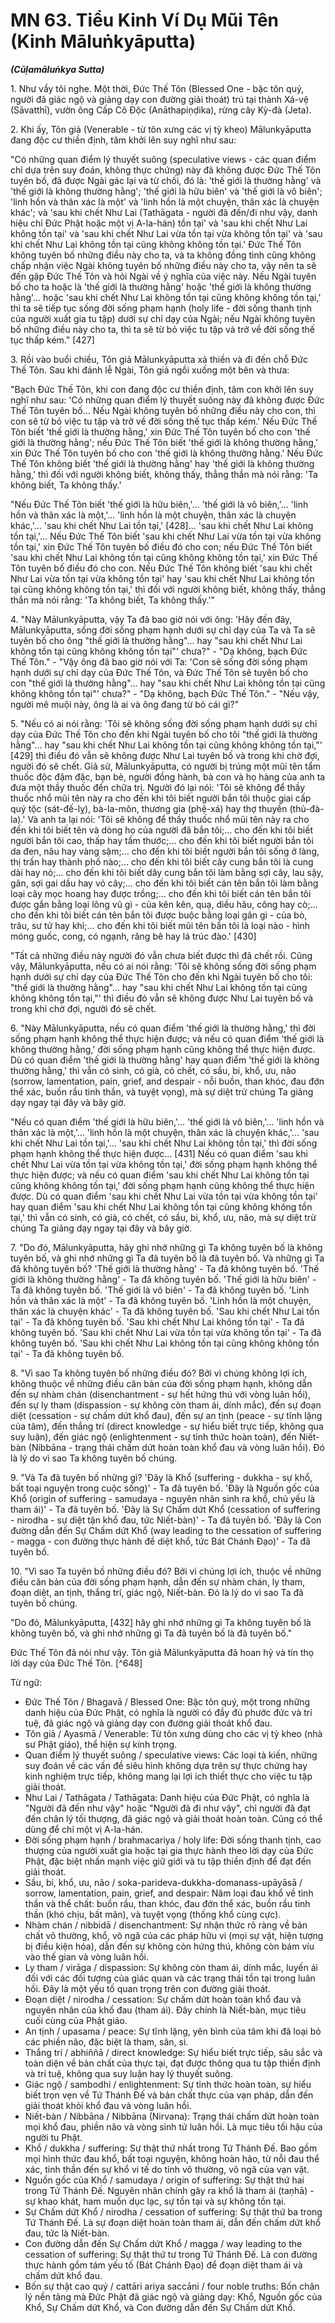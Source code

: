 # MN 63. Tiểu Kinh Ví Dụ Mũi Tên (Kinh Māluṅkyāputta)
***(Cūḷamāluṅkya Sutta)***

1\.  Như vầy tôi nghe. Một thời, Đức Thế Tôn (Blessed One - bậc tôn quý, người đã giác ngộ và giảng dạy con đường giải thoát) trú tại thành Xá-vệ (Sāvatthī), vườn ông Cấp Cô Độc (Anāthapiṇḍika), rừng cây Kỳ-đà (Jeta).

2\.  Khi ấy, Tôn giả (Venerable - từ tôn xưng các vị tỳ kheo) Mālunkyāputta đang độc cư thiền định, tâm khởi lên suy nghĩ như sau:

"Có những quan điểm lý thuyết suông (speculative views - các quan điểm chỉ dựa trên suy đoán, không thực chứng) này đã không được Đức Thế Tôn tuyên bố, đã được Ngài gác lại và từ chối, đó là: 'thế giới là thường hằng' và 'thế giới là không thường hằng'; 'thế giới là hữu biên' và 'thế giới là vô biên'; 'linh hồn và thân xác là một' và 'linh hồn là một chuyện, thân xác là chuyện khác'; và 'sau khi chết Như Lai (Tathāgata - người đã đến/đi như vậy, danh hiệu chỉ Đức Phật hoặc một vị A-la-hán) tồn tại' và 'sau khi chết Như Lai không tồn tại' và 'sau khi chết Như Lai vừa tồn tại vừa không tồn tại' và 'sau khi chết Như Lai không tồn tại cũng không không tồn tại.' Đức Thế Tôn không tuyên bố những điều này cho ta, và ta không đồng tình cũng không chấp nhận việc Ngài không tuyên bố những điều này cho ta, vậy nên ta sẽ đến gặp Đức Thế Tôn và hỏi Ngài về ý nghĩa của việc này. Nếu Ngài tuyên bố cho ta hoặc là 'thế giới là thường hằng' hoặc 'thế giới là không thường hằng'... hoặc 'sau khi chết Như Lai không tồn tại cũng không không tồn tại,' thì ta sẽ tiếp tục sống đời sống phạm hạnh (holy life - đời sống thanh tịnh của người xuất gia tu tập) dưới sự chỉ dạy của Ngài; nếu Ngài không tuyên bố những điều này cho ta, thì ta sẽ từ bỏ việc tu tập và trở về đời sống thế tục thấp kém." [427]

3\.  Rồi vào buổi chiều, Tôn giả Mālunkyāputta xả thiền và đi đến chỗ Đức Thế Tôn. Sau khi đảnh lễ Ngài, Tôn giả ngồi xuống một bên và thưa:

"Bạch Đức Thế Tôn, khi con đang độc cư thiền định, tâm con khởi lên suy nghĩ như sau: 'Có những quan điểm lý thuyết suông này đã không được Đức Thế Tôn tuyên bố... Nếu Ngài không tuyên bố những điều này cho con, thì con sẽ từ bỏ việc tu tập và trở về đời sống thế tục thấp kém.' Nếu Đức Thế Tôn biết 'thế giới là thường hằng,' xin Đức Thế Tôn tuyên bố cho con 'thế giới là thường hằng'; nếu Đức Thế Tôn biết 'thế giới là không thường hằng,' xin Đức Thế Tôn tuyên bố cho con 'thế giới là không thường hằng.' Nếu Đức Thế Tôn không biết 'thế giới là thường hằng' hay 'thế giới là không thường hằng,' thì đối với người không biết, không thấy, thẳng thắn mà nói rằng: 'Ta không biết, Ta không thấy.'

"Nếu Đức Thế Tôn biết 'thế giới là hữu biên,'... 'thế giới là vô biên,'... 'linh hồn và thân xác là một,'... 'linh hồn là một chuyện, thân xác là chuyện khác,'... 'sau khi chết Như Lai tồn tại,' [428]... 'sau khi chết Như Lai không tồn tại,'... Nếu Đức Thế Tôn biết 'sau khi chết Như Lai vừa tồn tại vừa không tồn tại,' xin Đức Thế Tôn tuyên bố điều đó cho con; nếu Đức Thế Tôn biết 'sau khi chết Như Lai không tồn tại cũng không không tồn tại,' xin Đức Thế Tôn tuyên bố điều đó cho con. Nếu Đức Thế Tôn không biết 'sau khi chết Như Lai vừa tồn tại vừa không tồn tại' hay 'sau khi chết Như Lai không tồn tại cũng không không tồn tại,' thì đối với người không biết, không thấy, thẳng thắn mà nói rằng: 'Ta không biết, Ta không thấy.'"

<!--pg-->
4\.  "Này Mālunkyāputta, vậy Ta đã bao giờ nói với ông: 'Hãy đến đây, Mālunkyāputta, sống đời sống phạm hạnh dưới sự chỉ dạy của Ta và Ta sẽ tuyên bố cho ông "thế giới là thường hằng"... hay "sau khi chết Như Lai không tồn tại cũng không không tồn tại"' chưa?" - "Dạ không, bạch Đức Thế Tôn." - "Vậy ông đã bao giờ nói với Ta: 'Con sẽ sống đời sống phạm hạnh dưới sự chỉ dạy của Đức Thế Tôn, và Đức Thế Tôn sẽ tuyên bố cho con "thế giới là thường hằng"... hay "sau khi chết Như Lai không tồn tại cũng không không tồn tại"' chưa?" - "Dạ không, bạch Đức Thế Tôn." - "Nếu vậy, người mê muội này, ông là ai và ông đang từ bỏ cái gì?"

5\.  "Nếu có ai nói rằng: 'Tôi sẽ không sống đời sống phạm hạnh dưới sự chỉ dạy của Đức Thế Tôn cho đến khi Ngài tuyên bố cho tôi "thế giới là thường hằng"... hay "sau khi chết Như Lai không tồn tại cũng không không tồn tại,"' [429] thì điều đó vẫn sẽ không được Như Lai tuyên bố và trong khi chờ đợi, người đó sẽ chết. Giả sử, Mālunkyāputta, có người bị trúng một mũi tên tẩm thuốc độc đậm đặc, bạn bè, người đồng hành, bà con và họ hàng của anh ta đưa một thầy thuốc đến chữa trị. Người đó lại nói: 'Tôi sẽ không để thầy thuốc nhổ mũi tên này ra cho đến khi tôi biết người bắn tôi thuộc giai cấp quý tộc (sát-đế-lỵ), bà-la-môn, thương gia (phệ-xá) hay thợ thuyền (thủ-đà-la).' Và anh ta lại nói: 'Tôi sẽ không để thầy thuốc nhổ mũi tên này ra cho đến khi tôi biết tên và dòng họ của người đã bắn tôi;... cho đến khi tôi biết người bắn tôi cao, thấp hay tầm thước;... cho đến khi tôi biết người bắn tôi da đen, nâu hay vàng sậm;... cho đến khi tôi biết người bắn tôi sống ở làng, thị trấn hay thành phố nào;... cho đến khi tôi biết cây cung bắn tôi là cung dài hay nỏ;... cho đến khi tôi biết dây cung bắn tôi làm bằng sợi cây, lau sậy, gân, sợi gai dầu hay vỏ cây;... cho đến khi tôi biết cán tên bắn tôi làm bằng loại cây mọc hoang hay được trồng;... cho đến khi tôi biết cán tên bắn tôi được gắn bằng loại lông vũ gì - của kên kên, quạ, diều hâu, công hay cò;... cho đến khi tôi biết cán tên bắn tôi được buộc bằng loại gân gì - của bò, trâu, sư tử hay khỉ;... cho đến khi tôi biết mũi tên bắn tôi là loại nào - hình móng guốc, cong, có ngạnh, răng bê hay lá trúc đào.' [430]

"Tất cả những điều này người đó vẫn chưa biết được thì đã chết rồi. Cũng vậy, Mālunkyāputta, nếu có ai nói rằng: 'Tôi sẽ không sống đời sống phạm hạnh dưới sự chỉ dạy của Đức Thế Tôn cho đến khi Ngài tuyên bố cho tôi: "thế giới là thường hằng"... hay "sau khi chết Như Lai không tồn tại cũng không không tồn tại,"' thì điều đó vẫn sẽ không được Như Lai tuyên bố và trong khi chờ đợi, người đó sẽ chết.

6\.  "Này Mālunkyāputta, nếu có quan điểm 'thế giới là thường hằng,' thì đời sống phạm hạnh không thể thực hiện được; và nếu có quan điểm 'thế giới là không thường hằng,' đời sống phạm hạnh cũng không thể thực hiện được. Dù có quan điểm 'thế giới là thường hằng' hay quan điểm 'thế giới là không thường hằng,' thì vẫn có sinh, có già, có chết, có sầu, bi, khổ, ưu, não (sorrow, lamentation, pain, grief, and despair - nỗi buồn, than khóc, đau đớn thể xác, buồn rầu tinh thần, và tuyệt vọng), mà sự diệt trừ chúng Ta giảng dạy ngay tại đây và bây giờ.

"Nếu có quan điểm 'thế giới là hữu biên,'... 'thế giới là vô biên,'... 'linh hồn và thân xác là một,'... 'linh hồn là một chuyện, thân xác là chuyện khác,'... 'sau khi chết Như Lai tồn tại,'... 'sau khi chết Như Lai không tồn tại,' thì đời sống phạm hạnh không thể thực hiện được... [431] Nếu có quan điểm 'sau khi chết Như Lai vừa tồn tại vừa không tồn tại,' đời sống phạm hạnh không thể thực hiện được; và nếu có quan điểm 'sau khi chết Như Lai không tồn tại cũng không không tồn tại,' đời sống phạm hạnh cũng không thể thực hiện được. Dù có quan điểm 'sau khi chết Như Lai vừa tồn tại vừa không tồn tại' hay quan điểm 'sau khi chết Như Lai không tồn tại cũng không không tồn tại,' thì vẫn có sinh, có già, có chết, có sầu, bi, khổ, ưu, não, mà sự diệt trừ chúng Ta giảng dạy ngay tại đây và bây giờ.

<!--pg-->
7\.  "Do đó, Mālunkyāputta, hãy ghi nhớ những gì Ta không tuyên bố là không tuyên bố, và ghi nhớ những gì Ta đã tuyên bố là đã tuyên bố. Và những gì Ta đã không tuyên bố? 'Thế giới là thường hằng' - Ta đã không tuyên bố. 'Thế giới là không thường hằng' - Ta đã không tuyên bố. 'Thế giới là hữu biên' - Ta đã không tuyên bố. 'Thế giới là vô biên' - Ta đã không tuyên bố. 'Linh hồn và thân xác là một' - Ta đã không tuyên bố. 'Linh hồn là một chuyện, thân xác là chuyện khác' - Ta đã không tuyên bố. 'Sau khi chết Như Lai tồn tại' - Ta đã không tuyên bố. 'Sau khi chết Như Lai không tồn tại' - Ta đã không tuyên bố. 'Sau khi chết Như Lai vừa tồn tại vừa không tồn tại' - Ta đã không tuyên bố. 'Sau khi chết Như Lai không tồn tại cũng không không tồn tại' - Ta đã không tuyên bố.

8\.  "Vì sao Ta không tuyên bố những điều đó? Bởi vì chúng không lợi ích, không thuộc về những điều căn bản của đời sống phạm hạnh, không dẫn đến sự nhàm chán (disenchantment - sự hết hứng thú với vòng luân hồi), đến sự ly tham (dispassion - sự không còn tham ái, dính mắc), đến sự đoạn diệt (cessation - sự chấm dứt khổ đau), đến sự an tịnh (peace - sự tĩnh lặng của tâm), đến thắng trí (direct knowledge - sự hiểu biết trực tiếp, không qua suy luận), đến giác ngộ (enlightenment - sự tỉnh thức hoàn toàn), đến Niết-bàn (Nibbāna - trạng thái chấm dứt hoàn toàn khổ đau và vòng luân hồi). Đó là lý do vì sao Ta không tuyên bố chúng.

9\.  "Và Ta đã tuyên bố những gì? 'Đây là Khổ (suffering - dukkha - sự khổ, bất toại nguyện trong cuộc sống)' - Ta đã tuyên bố. 'Đây là Nguồn gốc của Khổ (origin of suffering - samudaya - nguyên nhân sinh ra khổ, chủ yếu là tham ái)' - Ta đã tuyên bố. 'Đây là Sự Chấm dứt Khổ (cessation of suffering - nirodha - sự diệt tận khổ đau, tức Niết-bàn)' - Ta đã tuyên bố. 'Đây là Con đường dẫn đến Sự Chấm dứt Khổ (way leading to the cessation of suffering - magga - con đường thực hành để diệt khổ, tức Bát Chánh Đạo)' - Ta đã tuyên bố.

10\. "Vì sao Ta tuyên bố những điều đó? Bởi vì chúng lợi ích, thuộc về những điều căn bản của đời sống phạm hạnh, dẫn đến sự nhàm chán, ly tham, đoạn diệt, an tịnh, thắng trí, giác ngộ, Niết-bàn. Đó là lý do vì sao Ta đã tuyên bố chúng.

"Do đó, Mālunkyāputta, [432] hãy ghi nhớ những gì Ta không tuyên bố là không tuyên bố, và ghi nhớ những gì Ta đã tuyên bố là đã tuyên bố."

Đức Thế Tôn đã nói như vậy. Tôn giả Mālunkyāputta đã hoan hỷ và tín thọ lời dạy của Đức Thế Tôn. [^648]

<!--pg-->
Từ ngữ:
- Đức Thế Tôn / Bhagavā / Blessed One: Bậc tôn quý, một trong những danh hiệu của Đức Phật, có nghĩa là người có đầy đủ phước đức và trí tuệ, đã giác ngộ và giảng dạy con đường giải thoát khổ đau.
- Tôn giả / Ayasmā / Venerable: Từ tôn xưng dùng cho các vị tỳ kheo (nhà sư Phật giáo), thể hiện sự kính trọng.
- Quan điểm lý thuyết suông / speculative views: Các loại tà kiến, những suy đoán về các vấn đề siêu hình không dựa trên sự thực chứng hay kinh nghiệm trực tiếp, không mang lại lợi ích thiết thực cho việc tu tập giải thoát.
- Như Lai / Tathāgata / Tathāgata: Danh hiệu của Đức Phật, có nghĩa là "Người đã đến như vậy" hoặc "Người đã đi như vậy", chỉ người đã đạt đến chân lý tối thượng, đã giác ngộ và giải thoát hoàn toàn. Cũng có thể dùng để chỉ một vị A-la-hán.
- Đời sống phạm hạnh / brahmacariya / holy life: Đời sống thanh tịnh, cao thượng của người xuất gia hoặc tại gia thực hành theo lời dạy của Đức Phật, đặc biệt nhấn mạnh việc giữ giới và tu tập thiền định để đạt đến giải thoát.
- Sầu, bi, khổ, ưu, não / soka-parideva-dukkha-domanass-upāyāsā / sorrow, lamentation, pain, grief, and despair: Năm loại đau khổ về tinh thần và thể chất: buồn rầu, than khóc, đau đớn thể xác, buồn rầu tinh thần (khó chịu, bất mãn), và tuyệt vọng (thống khổ cùng cực).
- Nhàm chán / nibbidā / disenchantment: Sự nhận thức rõ ràng về bản chất vô thường, khổ, vô ngã của các pháp hữu vi (mọi sự vật, hiện tượng bị điều kiện hóa), dẫn đến sự không còn hứng thú, không còn bám víu vào thế gian và vòng luân hồi.
- Ly tham / virāga / dispassion: Sự không còn tham ái, dính mắc, luyến ái đối với các đối tượng của giác quan và các trạng thái tồn tại trong luân hồi. Đây là một yếu tố quan trọng trên con đường giải thoát.
- Đoạn diệt / nirodha / cessation: Sự chấm dứt hoàn toàn khổ đau và nguyên nhân của khổ đau (tham ái). Đây chính là Niết-bàn, mục tiêu cuối cùng của Phật giáo.
- An tịnh / upasama / peace: Sự tĩnh lặng, yên bình của tâm khi đã loại bỏ các phiền não, đặc biệt là tham, sân, si.
- Thắng trí / abhiññā / direct knowledge: Sự hiểu biết trực tiếp, sâu sắc và toàn diện về bản chất của thực tại, đạt được thông qua tu tập thiền định và trí tuệ, không qua suy luận hay lý thuyết suông.
- Giác ngộ / sambodhi / enlightenment: Sự tỉnh thức hoàn toàn, sự hiểu biết trọn vẹn về Tứ Thánh Đế và bản chất thực của vạn pháp, dẫn đến giải thoát khỏi khổ đau và vòng luân hồi.
- Niết-bàn / Nibbāna / Nibbāna (Nirvana): Trạng thái chấm dứt hoàn toàn mọi khổ đau, phiền não và vòng sinh tử luân hồi. Là mục tiêu tối hậu của người tu Phật.
- Khổ / dukkha / suffering: Sự thật thứ nhất trong Tứ Thánh Đế. Bao gồm mọi hình thức đau khổ, bất toại nguyện, không hoàn hảo, từ nỗi đau thể xác, tinh thần đến sự khổ vi tế do tính vô thường, vô ngã của vạn vật.
- Nguồn gốc của Khổ / samudaya / origin of suffering: Sự thật thứ hai trong Tứ Thánh Đế. Nguyên nhân chính gây ra khổ là tham ái (taṇhā) - sự khao khát, ham muốn dục lạc, sự tồn tại và sự không tồn tại.
- Sự Chấm dứt Khổ / nirodha / cessation of suffering: Sự thật thứ ba trong Tứ Thánh Đế. Là sự đoạn diệt hoàn toàn tham ái, dẫn đến chấm dứt khổ đau, tức là Niết-bàn.
- Con đường dẫn đến Sự Chấm dứt Khổ / magga / way leading to the cessation of suffering: Sự thật thứ tư trong Tứ Thánh Đế. Là con đường thực hành gồm tám yếu tố (Bát Chánh Đạo) để đoạn diệt tham ái và chấm dứt khổ đau.
- Bốn sự thật cao quý / cattāri ariya saccāni / four noble truths: Bốn chân lý nền tảng mà Đức Phật đã giác ngộ và giảng dạy: Khổ, Nguồn gốc của Khổ, Sự Chấm dứt Khổ, và Con đường dẫn đến Sự Chấm dứt Khổ.